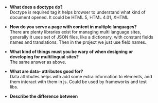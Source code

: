 * **What does a doctype do?**   
  Doctype is required tag it helps browser to understand what kind of document opened. It could be HTML 5, HTML 4.01, XHTML
* **How do you serve a page with content in multiple languages?**  
  There are plenty libraries exist for managing multi language sites, generally it uses set of JSON files, like a dictionary, with constant fields names
  and translations. Then in the project we just use field names.
* **What kind of things must you be wary of when designing or developing for multilingual sites?**   
  The same answer as above. 
* **What are data- attributes good for?**  
  Data attributes helps with add some extra information to elements, and them interact with them in js.
  Could be used by frameworks and test libs. 
* **Describe the difference between <script>, <script async> and <script defer>.**   
   <script> loaded synchronously and block page parsing until the script will be downloaded and executed.    
   <script async> didn't stop html parsing but it does during js execution.   
   <script defer> didn't stop html parsing and execution after html parsing finished, and it also saved the scripts queue.      
* **Why is it generally a good idea to position CSS <link>s between <head></head> and JS <script>s just before </body>? Do you know any exceptions?**   
  
  <script defer> could be placed on top of document. 
